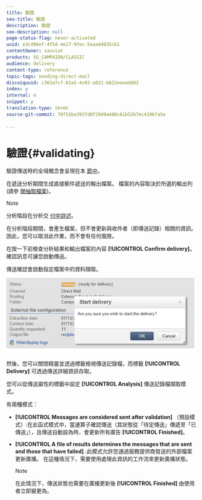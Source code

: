 ```yaml
---
title: 驗證
seo-title: 驗證
description: 驗證
seo-description: null
page-status-flag: never-activated
uuid: e3cd96ef-4f5d-4e17-9fec-5eaa4d835cb1
contentOwner: sauviat
products: SG_CAMPAIGN/CLASSIC
audience: delivery
content-type: reference
topic-tags: sending-direct-mail
discoiquuid: c363a7cf-81a5-4c02-a021-b822eeeadd03
index: y
internal: n
snippet: y
translation-type: tm+mt
source-git-commit: 70f51ba3937d0f20d9a488c61b52b7ec4396fa5e

---
```



# 驗證{#validating}

驗證傳送時的全域概念會呈現在本 [節中](../../delivery/using/steps-validating-the-delivery.md)。

在遞送分析期間生成直接郵件遞送的輸出檔案。 檔案的內容取決於所選的輸出列(請參 [閱抽取檔案](../../delivery/using/defining-the-direct-mail-content.md#extraction-file))。

>[!NOTE]
>
>分析階段在分析交 [付中詳述](../../delivery/using/steps-validating-the-delivery.md#analyzing-the-delivery)。

在分析階段期間，會產生檔案，但不會更新與收件者（即傳送記錄）相關的資訊。 因此，您可以取消此作業，而不會有任何風險。

在按一下前檢查分析結果和輸出檔案的內容 **[!UICONTROL Confirm delivery]**。 確認訊息可讓您啟動傳送。

傳送確認會啟動指定檔案中的資料擷取。

![](assets/s_ncs_user_postal_del_send_confirm_postal.png)

然後，您可以關閉精靈並透過標籤檢視傳送記錄檔，而標籤 **[!UICONTROL Delivery]** 可透過傳送詳細資訊存取。

您可以從傳送屬性的標籤中設定 **[!UICONTROL Analysis]** 傳送記錄檔擷取模式。

有兩種模式：

* **[!UICONTROL Messages are considered sent after validation]** （預設模式）:在此函式模式中，當運算子確認傳送（其狀態從「待定傳送」傳遞至「已傳送」），且傳送自動設為時，會更新所有廣告 **[!UICONTROL Finished]**。
* **[!UICONTROL A file of results determines the messages that are sent and those that have failed]** :此模式允許您通過服務提供商發送的外部檔案更新廣播。 在這種情況下，需要使用處理此資訊的工作流來更新廣播狀態。

   >[!NOTE]
   >
   >在此情況下，傳送狀態也需要在廣播更新後 **[!UICONTROL Finished]** 由使用者立即變更為。
